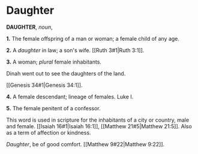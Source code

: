 # Daughter

**DAUGHTER**, _noun_,

**1.** The female offspring of a man or woman; a female child of any age.

**2.** A _daughter_ in law; a son's wife. [[Ruth 3#1|Ruth 3:1]].

**3.** A woman; _plural_ female inhabitants.

Dinah went out to see the daughters of the land.

[[Genesis 34#1|Genesis 34:1]].

**4.** A female descendant; lineage of females. Luke I.

**5.** The female penitent of a confessor.

This word is used in scripture for the inhabitants of a city or country, male and female. [[Isaiah 16#1|Isaiah 16:1]], [[Matthew 21#5|Matthew 21:5]]. Also as a term of affection or kindness.

_Daughter_, be of good comfort. [[Matthew 9#22|Matthew 9:22]].